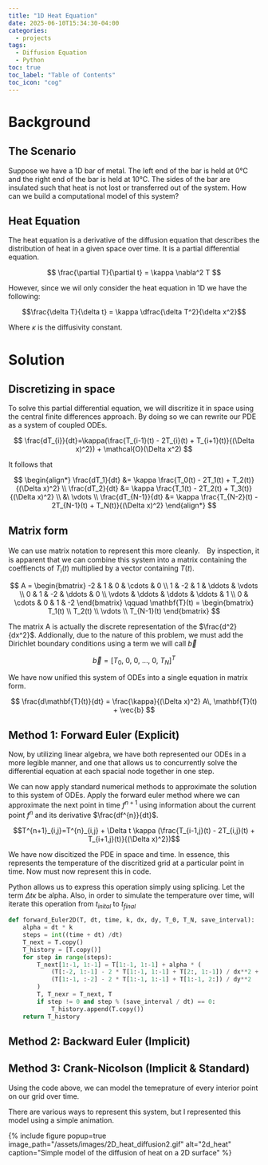```yaml
---
title: "1D Heat Equation"
date: 2025-06-10T15:34:30-04:00
categories:
  - projects
tags:
  - Diffusion Equation
  - Python
toc: true
toc_label: "Table of Contents"
toc_icon: "cog"
---
```


<script type="text/javascript" async
  src="https://cdn.jsdelivr.net/npm/mathjax@3/es5/tex-mml-chtml.js">
</script>

# Background
## The Scenario
Suppose we have a 1D bar of metal. The left end of the bar is held at 0°C and the right end of the bar is held at 10°C. The sides of the bar are insulated such that heat is not lost or transferred out of the system. How can we build a computational model of this system?
## Heat Equation
The heat equation is a derivative of the diffusion equation that describes the distribution of heat in a given space over time. It is a partial differential equation.

$$
\frac{\partial T}{\partial t} = \kappa \nabla^2 T
$$

However, since we wil only consider the heat equation in 1D we have the following:

$$\frac{\delta T}{\delta t} = \kappa \dfrac{\delta T^2}{\delta x^2}$$

Where $\kappa$ is the diffusivity constant.

# Solution

## Discretizing in space

To solve this partial differential equation, we will discritize it in space using the central finite differences approach. By doing so we can rewrite our PDE as a system of coupled ODEs.

$$
\frac{dT_{i}}{dt}=\kappa(\frac{T_{i-1}(t) - 2T_{i}(t) + T_{i+1}(t)}{(\Delta x)^2}) + \mathcal{O}(\Delta x^2)
$$

It follows that

$$
\begin{align*}
\frac{dT_1}{dt} &= \kappa \frac{T_0(t) - 2T_1(t) + T_2(t)}{(\Delta x)^2} \\
\frac{dT_2}{dt} &= \kappa \frac{T_1(t) - 2T_2(t) + T_3(t)}{(\Delta x)^2} \\
&\ \vdots \\
\frac{dT_{N-1}}{dt} &= \kappa \frac{T_{N-2}(t) - 2T_{N-1}(t) + T_N(t)}{(\Delta x)^2}
\end{align*}
$$

## Matrix form

We can use matrix notation to represent this more cleanly.　By inspection, it is apparent that we can combine this system into a matrix containing the coeffiencts of $T_i(t)$ multiplied by a vector containing $T(t)$.

$$
A =
\begin{bmatrix}
-2 & 1 & 0 & \cdots & 0 \\
1 & -2 & 1 & \ddots & \vdots \\
0 & 1 & -2 & \ddots & 0 \\
\vdots & \ddots & \ddots & \ddots & 1 \\
0 & \cdots & 0 & 1 & -2
\end{bmatrix}
\qquad
\mathbf{T}(t) =
\begin{bmatrix}
T_1(t) \\
T_2(t) \\
\vdots \\
T_{N-1}(t)
\end{bmatrix}
$$

The matrix A is actually the discrete representation of the $\frac{d^2}{dx^2}$. Addionally, due to the nature of this problem, we must add the Dirichlet boundary conditions using a term we will call $\vec{b}$

$$
\vec{b} = [T_0,\ 0,\ 0,\ \ldots,\ 0,\ T_N]^T
$$

We have now unified this system of ODEs into a single equation in matrix form.

$$
\frac{d\mathbf{T}(t)}{dt} = \frac{\kappa}{(\Delta x)^2} A\, \mathbf{T}(t) + \vec{b}
$$

## Method 1: Forward Euler (Explicit)

Now, by utilizing linear algebra, we have both represented our ODEs in a more legible manner, and one that allows us to concurrently solve the differential equation at each spacial node together in one step. 

We can now apply standard numerical methods to approximate the solution to this system of ODEs. Apply the forward euler method where we can approximate the next point in time $f^{n+1}$ using information about the current point $f^{n}$ and its derivative $\frac{df^{n}}{dt}$.

$$T^{n+1}_{i,j}=T^{n}_{i,j} + \Delta t \kappa (\frac{T_{i-1,j}(t) - 2T_{i,j}(t) + T_{i+1,j}(t)}{(\Delta x)^2})$$

<!-- For simplicity, assume that $\Delta x = \Delta y$.

$$T^{n+1}_{i,j}=T^{n}_{i,j} + \frac{\Delta t \kappa}{(\Delta x)^2} (T_{i-1,j}(t) + T_{i+1,j}(t) + T_next = {i,j-1}(t) + T_{i,j+1}(t) - 4T_{i,j}(t))$$ -->

We have now discitized the PDE in space and time. In essence, this represents the temperature of the discritized grid at a particular point in time. Now must now represent this in code.

Python allows us to express this operation simply using splicing. Let the term $\Delta t \kappa$ be alpha. Also, in order to simulate the temperature over time, will iterate this operation from $t_{inital}$ to $t_{final}$

```python
def forward_Euler2D(T, dt, time, k, dx, dy, T_0, T_N, save_interval):
    alpha = dt * k
    steps = int((time + dt) /dt)
    T_next = T.copy()
    T_history = [T.copy()]
    for step in range(steps):
        T_next[1:-1, 1:-1] = T[1:-1, 1:-1] + alpha * (
            (T[:-2, 1:-1] - 2 * T[1:-1, 1:-1] + T[2:, 1:-1]) / dx**2 +
            (T[1:-1, :-2] - 2 * T[1:-1, 1:-1] + T[1:-1, 2:]) / dy**2
        )
        T, T_nexr = T_next, T
        if step != 0 and step % (save_interval / dt) == 0:
            T_history.append(T.copy())
    return T_history
```

## Method 2: Backward Euler (Implicit)

## Method 3: Crank-Nicolson (Implicit & Standard)
 
Using the code above, we can model the temeprature of every interior point on our grid over time.

There are various ways to represent this system, but I represented this model using a simple animation.

{% include figure popup=true image_path="/assets/images/2D_heat_diffusion2.gif" alt="2d_heat" caption="Simple model of the diffusion of heat on a 2D surface" %}
